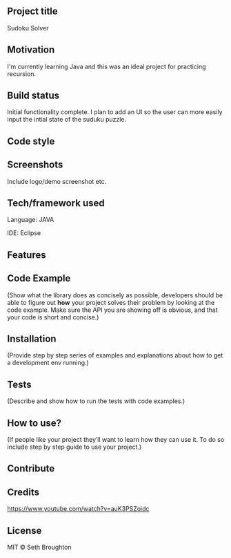## Project title
Sudoku Solver

## Motivation
I'm currently learning Java and this was an ideal project for practicing recursion.    

## Build status
Initial functionality complete.  I plan to add an UI so the user can more easily input the intial state of the suduku puzzle.  

## Code style

 
## Screenshots
Include logo/demo screenshot etc.

## Tech/framework used
Language: JAVA

IDE: Eclipse

## Features


## Code Example
(Show what the library does as concisely as possible, developers should be able to figure out **how** your project solves their problem by looking at the code example. Make sure the API you are showing off is obvious, and that your code is short and concise.)

## Installation
(Provide step by step series of examples and explanations about how to get a development env running.)

## Tests
(Describe and show how to run the tests with code examples.)

## How to use?
(If people like your project they’ll want to learn how they can use it. To do so include step by step guide to use your project.)

## Contribute


## Credits
https://www.youtube.com/watch?v=auK3PSZoidc

## License
MIT © Seth Broughton


